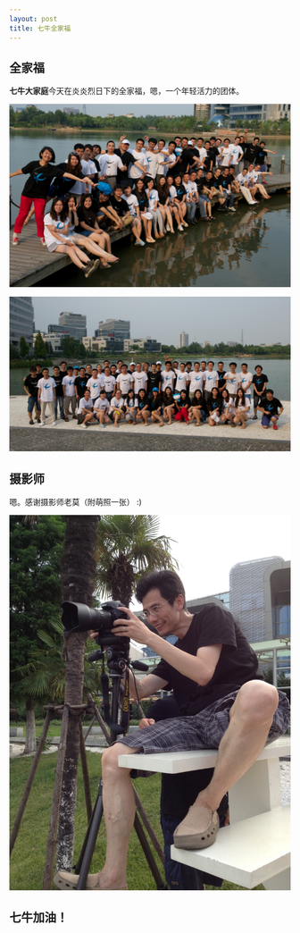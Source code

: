 ```yaml
---
layout: post
title: 七牛全家福
---
```


## 全家福

**七牛大家庭**今天在炎炎烈日下的全家福，嗯，一个年轻活力的团体。

![qiniu-family](/media/files/imgs/qiniu-family-1.jpg)

![qiniu-family](/media/files/imgs/qiniu-family-2.jpg)

## 摄影师

嗯。感谢摄影师老莫（附萌照一张） :)

![laomo](/media/files/imgs/laomo.jpg)

## 七牛加油！
